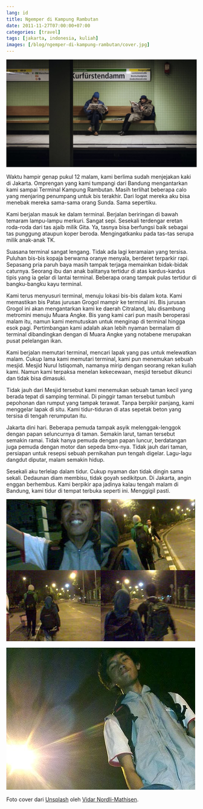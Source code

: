 ```yaml
---
lang: id
title: Ngemper di Kampung Rambutan
date: 2011-11-27T07:00:00+07:00
categories: [travel]
tags: [jakarta, indonesia, kuliah]
images: [/blog/ngemper-di-kampung-rambutan/cover.jpg]
---
```

![Ngemper di Kampung Rambutan](cover.jpg)

Waktu hampir genap pukul 12 malam, kami berlima sudah menjejakan kaki di Jakarta. Omprengan yang kami tumpangi dari Bandung mengantarkan kami sampai Terminal Kampung Rambutan. Masih terlihat beberapa calo yang menjaring penumpang untuk bis terakhir. Dari logat mereka aku bisa menebak mereka sama-sama orang Sunda. Sama sepertiku.

Kami berjalan masuk ke dalam terminal. Berjalan beriringan di bawah temaram lampu-lampu merkuri. Sangat sepi. Sesekali terdengar eretan roda-roda dari tas ajaib milik Gita. Ya, tasnya bisa berfungsi baik sebagai tas punggung ataupun koper beroda. Mengingatkanku pada tas-tas serupa milik anak-anak TK.

Suasana terminal sangat lengang. Tidak ada lagi keramaian yang tersisa. Puluhan bis-bis kopaja berwarna oranye menyala, berderet terparkir rapi. Sepasang pria paruh baya masih tampak terjaga memainkan bidak-bidak caturnya. Seorang ibu dan anak balitanya tertidur di atas kardus-kardus tipis yang ia gelar di lantai terminal. Beberapa orang tampak pulas tertidur di bangku-bangku kayu terminal.

Kami terus menyusuri terminal, menuju lokasi bis-bis dalam kota. Kami memastikan bis Patas jurusan Grogol mampir ke terminal ini. Bis jurusan Grogol ini akan mengantarkan kami ke daerah Citraland, lalu disambung metromini menuju Muara Angke. Bis yang kami cari pun masih beroperasi malam itu, namun kami memutuskan untuk menginap di terminal hingga esok pagi. Pertimbangan kami adalah akan lebih nyaman bermalam di terminal dibandingkan dengan di Muara Angke yang notabene merupakan pusat pelelangan ikan.

Kami berjalan memutari terminal, mencari lapak yang pas untuk melewatkan malam. Cukup lama kami memutari terminal, kami pun menemukan sebuah mesjid. Mesjid Nurul Istiqomah, namanya mirip dengan seorang rekan kuliah kami. Namun kami terpaksa menelan kekecewaan, mesjid tersebut dikunci dan tidak bisa dimasuki.

Tidak jauh dari Mesjid tersebut kami menemukan sebuah taman kecil yang berada tepat di samping terminal. Di pinggir taman tersebut tumbuh pepohonan dan rumput yang tampak terawat. Tanpa berpikir panjang, kami menggelar lapak di situ. Kami tidur-tiduran di atas sepetak beton yang tersisa di tengah rerumputan itu.

Jakarta dini hari. Beberapa pemuda tampak asyik melenggak-lenggok dengan papan seluncurnya di taman. Semakin larut, taman tersebut semakin ramai. Tidak hanya pemuda dengan papan luncur, berdatangan juga pemuda dengan motor dan sepeda bmx-nya. Tidak jauh dari taman, persiapan untuk resepsi sebuah pernikahan pun tengah digelar. Lagu-lagu dangdut diputar, malam semakin hidup.

Sesekali aku terlelap dalam tidur. Cukup nyaman dan tidak dingin sama sekali. Dedaunan diam membisu, tidak goyah sedikitpun. Di Jakarta, angin enggan berhembus. Kami berpikir apa jadinya kalau tengah malam di Bandung, kami tidur di tempat terbuka seperti ini. Menggigil pasti.

![Sampai di Terminal Kampung Rambutan.](01-terminal-kampung-rambutan.jpg)

![Zaki dan lampu terminal.](02-zaki-dan-lampu-terminal.jpg)

Foto cover dari [Unsplash](https://unsplash.com/photos/qhP0dR8WPRs) oleh [Vidar Nordli-Mathisen](https://unsplash.com/@vidarnm).
